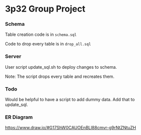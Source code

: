 # 3p32 Group Project

### Schema

Table creation code is in `schema.sql`

Code to drop every table is in `drop_all.sql`

### Server

User script update_sql.sh to deploy changes to schema. 

Note: The script drops every table and recreates them.

### Todo

Would be helpful to have a script to add dummy data. Add that to update_sql.

### ER Diagram
https://www.draw.io/#G17ShW0CAUOEnBLl88cmvr-g9rNtZNtuZH


